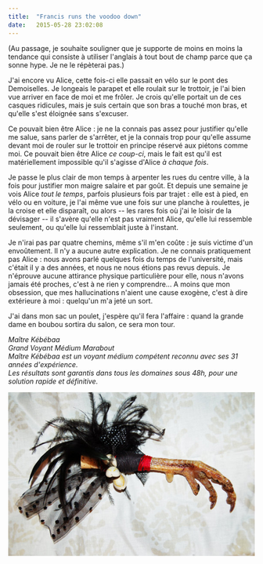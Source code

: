 ```yaml
---
title:  "Francis runs the voodoo down"
date:   2015-05-28 23:02:08
---
```


(Au passage, je souhaite souligner que je supporte de moins en moins la tendance qui consiste à utiliser l'anglais à tout bout de champ parce que ça sonne hype. Je ne le répèterai pas.)

J'ai encore vu Alice, cette fois-ci elle passait en vélo sur le pont des Demoiselles. Je longeais le parapet et elle roulait sur le trottoir, je l'ai bien vue arriver en face de moi et me frôler. Je crois qu'elle portait un de ces casques ridicules, mais je suis certain que son bras a touché mon bras, et qu'elle s'est éloignée sans s'excuser.

Ce pouvait bien être Alice : je ne la connais pas assez pour justifier qu'elle me salue, sans parler de s'arrêter, et je la connais trop pour qu'elle assume devant moi de rouler sur le trottoir en principe réservé aux piétons comme moi. Ce pouvait bien être Alice *ce coup-ci*, mais le fait est qu'il est matériellement impossible qu'il s'agisse d'Alice *à chaque fois*.

Je passe le plus clair de mon temps à arpenter les rues du centre ville, à la fois pour justifier mon maigre salaire et par goût. Et depuis une semaine je vois Alice *tout le temps*, parfois plusieurs fois par trajet : elle est à pied, en vélo ou en voiture, je l'ai même vue une fois sur une planche à roulettes, je la croise et elle disparaît, ou alors -- les rares fois où j'ai le loisir de la dévisager -- il s'avère qu'elle n'est pas vraiment Alice, qu'elle lui ressemble seulement, ou qu'elle lui ressemblait juste à l'instant.

Je n'irai pas par quatre chemins, même s'il m'en coûte : je suis victime d'un envoûtement. Il n'y a aucune autre explication. Je ne connais pratiquement pas Alice : nous avons parlé quelques fois du temps de l'université, mais c'était il y a des années, et nous ne nous étions pas revus depuis. Je n'éprouve aucune attirance physique particulière pour elle, nous n'avons jamais été proches, c'est à ne rien y comprendre... A moins que mon obsession, que mes hallucinations n'aient une cause exogène, c'est à dire extérieure à moi : quelqu'un m'a jeté un sort.

J'ai dans mon sac un poulet, j'espère qu'il fera l'affaire : quand la grande dame en boubou sortira du salon, ce sera mon tour.

*Maître Kébébaa*  
*Grand Voyant Médium Marabout*  
*Maître Kébébaa est un voyant médium compétent reconnu avec ses 31 années d'expérience.*  
*Les résultats sont garantis dans tous les domaines sous 48h, pour une solution rapide et définitive.*

![Patte de poulet](/images/2015-05-pattepoulet.jpg)

